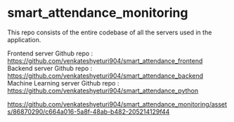 # smart_attendance_monitoring
This repo consists of the entire codebase of all the servers used in the application. 

Frontend server Github repo : https://github.com/venkateshyeturi904/smart_attendance_frontend  
Backend server Github repo : https://github.com/venkateshyeturi904/smart_attendance_backend   
Machine Learning server Github repo : https://github.com/venkateshyeturi904/smart_attendance_python


https://github.com/venkateshyeturi904/smart_attendance_monitoring/assets/86870290/c664a016-5a8f-48ab-b482-205214129f44

